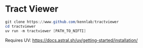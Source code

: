 # Tract Viewer
```powershell
git clone https://www.github.com/kennlab/tractviewer
cd tractviewer
uv run -m tractviewer [PATH_TO_NIFTI]
```

Requires UV: https://docs.astral.sh/uv/getting-started/installation/